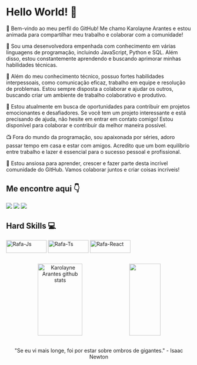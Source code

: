 # Hello World! 👋

👋 Bem-vindo ao meu perfil do GitHub! Me chamo Karolayne Arantes e estou animada para compartilhar meu trabalho e colaborar com a comunidade!

🌟 Sou uma desenvolvedora empenhada com conhecimento em várias linguagens de programação, incluindo JavaScript, Python e SQL. Além disso, estou constantemente aprendendo e buscando aprimorar minhas habilidades técnicas.

💼 Além do meu conhecimento técnico, possuo fortes habilidades interpessoais, como comunicação eficaz, trabalho em equipe e resolução de problemas. Estou sempre disposta a colaborar e ajudar os outros, buscando criar um ambiente de trabalho colaborativo e produtivo.

🚀 Estou atualmente em busca de oportunidades para contribuir em projetos emocionantes e desafiadores. Se você tem um projeto interessante e está precisando de ajuda, não hesite em entrar em contato comigo! Estou disponível para colaborar e contribuir da melhor maneira possível.

📺 Fora do mundo da programação, sou apaixonada por séries, adoro passar tempo em casa e estar com amigos. Acredito que um bom equilíbrio entre trabalho e lazer é essencial para o sucesso pessoal e profissional.

🌱 Estou ansiosa para aprender, crescer e fazer parte desta incrível comunidade do GitHub. Vamos colaborar juntos e criar coisas incríveis!

## Me encontre aqui 👇
<div> 
  <a href="https://www.instagram.com/techkarol/" target="_blank"><img src="https://img.shields.io/badge/-Instagram-%23E4405F?style=for-the-badge&logo=instagram&logoColor=white" target="_blank"></a>
  <a href="https://www.linkedin.com/in/karolayne-arantes-b544b526b/" target="_blank"><img src="https://img.shields.io/badge/-LinkedIn-%230077B5?style=for-the-badge&logo=linkedin&logoColor=white" target="_blank"></a> 
   <a href = "mailto:kaaharantes.2015@gmail.com"><img src="https://img.shields.io/badge/Gmail-D14836?style=for-the-badge&logo=gmail&logoColor=white" target="_blank"></a>
</div>

## Hard Skills 💻
<div>
  <img align="center" alt="Rafa-Js" height="35" width="110" src="https://img.shields.io/badge/JavaScript-323330?style=for-the-badge&logo=javascript&logoColor=F7DF1E">
  <img align="center" alt="Rafa-Ts" height="35" width="110" src="https://img.shields.io/badge/Node.js-43853D?style=for-the-badge&logo=node.js&logoColor=white">
  <img align="center" alt="Rafa-React" height="35" width="110" src="https://img.shields.io/badge/Python-3776AB?style=for-the-badge&logo=python&logoColor=white">
</div>

##

<div align="center">  
  <img width="49%" height="195px" src="https://github-readme-stats.vercel.app/api?username=KarolayneADP&show_icons=true&count_private=true&hide_border=true&title_color=ff91a4&icon_color=ff91a4&text_color=c9d1d9&bg_color=0d1117" alt="Karolayne Arantes github stats" /> 
  <img width="41%" height="195px" src="https://github-readme-stats.vercel.app/api/top-langs/?username=KarolayneADP&layout=compact&hide_border=true&title_color=ff91a4&text_color=ff91a4&bg_color=0d1117" />
</div>

##

<p align="center">
 "Se eu vi mais longe, foi por estar sobre ombros de gigantes." - Isaac Newton
</p>




<!---
KarolayneADP/KarolayneADP is a ✨ special ✨ repository because its `README.md` (this file) appears on your GitHub profile.
You can click the Preview link to take a look at your changes.
--->
